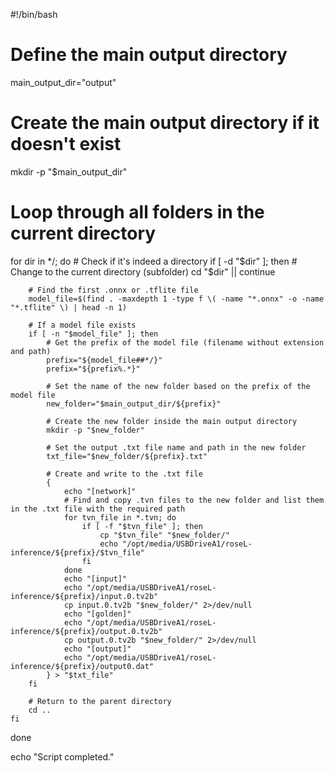 #!/bin/bash

# Define the main output directory
main_output_dir="output"

# Create the main output directory if it doesn't exist
mkdir -p "$main_output_dir"

# Loop through all folders in the current directory
for dir in */; do
    # Check if it's indeed a directory
    if [ -d "$dir" ]; then
        # Change to the current directory (subfolder)
        cd "$dir" || continue

        # Find the first .onnx or .tflite file
        model_file=$(find . -maxdepth 1 -type f \( -name "*.onnx" -o -name "*.tflite" \) | head -n 1)

        # If a model file exists
        if [ -n "$model_file" ]; then
            # Get the prefix of the model file (filename without extension and path)
            prefix="${model_file##*/}"
            prefix="${prefix%.*}"

            # Set the name of the new folder based on the prefix of the model file
            new_folder="$main_output_dir/${prefix}"

            # Create the new folder inside the main output directory
            mkdir -p "$new_folder"

            # Set the output .txt file name and path in the new folder
            txt_file="$new_folder/${prefix}.txt"

            # Create and write to the .txt file
            {
                echo "[network]"
                # Find and copy .tvn files to the new folder and list them in the .txt file with the required path
                for tvn_file in *.tvn; do
                    if [ -f "$tvn_file" ]; then
                        cp "$tvn_file" "$new_folder/"
                        echo "/opt/media/USBDriveA1/roseL-inference/${prefix}/$tvn_file"
                    fi
                done
                echo "[input]"
                echo "/opt/media/USBDriveA1/roseL-inference/${prefix}/input.0.tv2b"
                cp input.0.tv2b "$new_folder/" 2>/dev/null
                echo "[golden]"
                echo "/opt/media/USBDriveA1/roseL-inference/${prefix}/output.0.tv2b"
                cp output.0.tv2b "$new_folder/" 2>/dev/null
                echo "[output]"
                echo "/opt/media/USBDriveA1/roseL-inference/${prefix}/output0.dat"
            } > "$txt_file"
        fi

        # Return to the parent directory
        cd ..
    fi
done

echo "Script completed."
